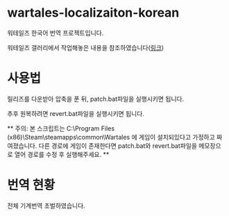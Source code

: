 # wartales-localizaiton-korean

워테일즈 한국어 번역 프로젝트입니다.

워테일즈 갤러리에서 작업해놓은 내용을 참조하였습니다([링크](https://gall.dcinside.com/mgallery/board/view/?id=wartales&no=2404&exception_mode=recommend&page=1
))

# 사용법

릴리즈를 다운받아 압축을 푼 뒤, patch.bat파일을 실행시키면 됩니다.

추후 원복하려면 revert.bat파일을 실행시키면 됩니다.

** 주의: 본 스크립트는 C:\Program Files (x86)\Steam\steamapps\common\Wartales 에 게임이 설치되있다고 가정하고 짜여졌습니다. 다른 경로에 게임이 존재한다면 patch.bat와 revert.bat파일을 메모장으로 열어 경로를 수정 후 실행해주세요. **


# 번역 현황

전체 기계번역 초벌하였습니다.

